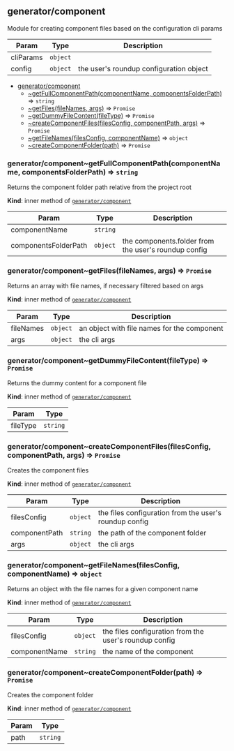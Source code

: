 <a name="module_generator/component"></a>

## generator/component
Module for creating component files based on the configuration cli params


| Param | Type | Description |
| --- | --- | --- |
| cliParams | <code>object</code> |  |
| config | <code>object</code> | the user's roundup configuration object |


* [generator/component](#module_generator/component)
    * [~getFullComponentPath(componentName, componentsFolderPath)](#module_generator/component..getFullComponentPath) ⇒ <code>string</code>
    * [~getFiles(fileNames, args)](#module_generator/component..getFiles) ⇒ <code>Promise</code>
    * [~getDummyFileContent(fileType)](#module_generator/component..getDummyFileContent) ⇒ <code>Promise</code>
    * [~createComponentFiles(filesConfig, componentPath, args)](#module_generator/component..createComponentFiles) ⇒ <code>Promise</code>
    * [~getFileNames(filesConfig, componentName)](#module_generator/component..getFileNames) ⇒ <code>object</code>
    * [~createComponentFolder(path)](#module_generator/component..createComponentFolder) ⇒ <code>Promise</code>

<a name="module_generator/component..getFullComponentPath"></a>

### generator/component~getFullComponentPath(componentName, componentsFolderPath) ⇒ <code>string</code>
Returns the component folder path relative from the project root

**Kind**: inner method of [<code>generator/component</code>](#module_generator/component)  

| Param | Type | Description |
| --- | --- | --- |
| componentName | <code>string</code> |  |
| componentsFolderPath | <code>object</code> | the components.folder from the user's roundup config |

<a name="module_generator/component..getFiles"></a>

### generator/component~getFiles(fileNames, args) ⇒ <code>Promise</code>
Returns an array with file names, if necessary filtered based on args

**Kind**: inner method of [<code>generator/component</code>](#module_generator/component)  

| Param | Type | Description |
| --- | --- | --- |
| fileNames | <code>object</code> | an object with file names for the component |
| args | <code>object</code> | the cli args |

<a name="module_generator/component..getDummyFileContent"></a>

### generator/component~getDummyFileContent(fileType) ⇒ <code>Promise</code>
Returns the dummy content for a component file

**Kind**: inner method of [<code>generator/component</code>](#module_generator/component)  

| Param | Type |
| --- | --- |
| fileType | <code>string</code> | 

<a name="module_generator/component..createComponentFiles"></a>

### generator/component~createComponentFiles(filesConfig, componentPath, args) ⇒ <code>Promise</code>
Creates the component files

**Kind**: inner method of [<code>generator/component</code>](#module_generator/component)  

| Param | Type | Description |
| --- | --- | --- |
| filesConfig | <code>object</code> | the files configuration from the user's roundup config |
| componentPath | <code>string</code> | the path of the component folder |
| args | <code>object</code> | the cli args |

<a name="module_generator/component..getFileNames"></a>

### generator/component~getFileNames(filesConfig, componentName) ⇒ <code>object</code>
Returns an object with the file names for a given component name

**Kind**: inner method of [<code>generator/component</code>](#module_generator/component)  

| Param | Type | Description |
| --- | --- | --- |
| filesConfig | <code>object</code> | the files configuration from the user's roundup config |
| componentName | <code>string</code> | the name of the component |

<a name="module_generator/component..createComponentFolder"></a>

### generator/component~createComponentFolder(path) ⇒ <code>Promise</code>
Creates the component folder

**Kind**: inner method of [<code>generator/component</code>](#module_generator/component)  

| Param | Type |
| --- | --- |
| path | <code>string</code> | 

